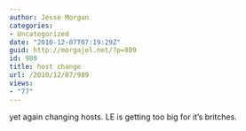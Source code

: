 ```yaml
---
author: Jesse Morgan
categories:
- Uncategorized
date: "2010-12-07T07:19:29Z"
guid: http://morgajel.net/?p=989
id: 989
title: host change
url: /2010/12/07/989
views:
- "77"
---
```


yet again changing hosts. LE is getting too big for it’s britches.
